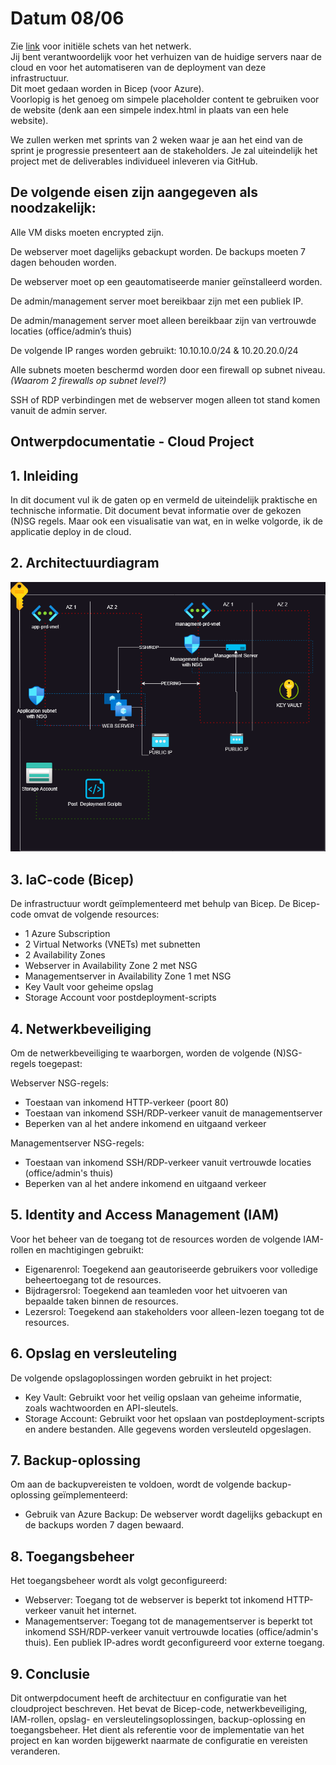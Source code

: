 # Datum 08/06

Zie [link](/PRO-01Cloud/Ontwerp/Schets.drawio) voor initiële schets van het netwerk.  
Jij bent verantwoordelijk voor het verhuizen van de huidige servers naar de cloud en voor het automatiseren van de deployment van deze infrastructuur.  
Dit moet gedaan worden in Bicep (voor Azure).  
Voorlopig is het genoeg om simpele placeholder content te gebruiken voor de website (denk aan een simpele index.html in plaats van een hele website).

We zullen werken met sprints van 2 weken waar je aan het eind van de sprint je progressie presenteert aan de stakeholders. Je zal uiteindelijk het project met de deliverables individueel inleveren via GitHub.

## De volgende eisen zijn aangegeven als noodzakelijk:

Alle VM disks moeten encrypted zijn.

De webserver moet dagelijks gebackupt worden. De backups moeten 7 dagen behouden worden.

De webserver moet op een geautomatiseerde manier geïnstalleerd worden.

De admin/management server moet bereikbaar zijn met een publiek IP.

De admin/management server moet alleen bereikbaar zijn van vertrouwde locaties (office/admin’s thuis)

De volgende IP ranges worden gebruikt: 10.10.10.0/24 & 10.20.20.0/24

Alle subnets moeten beschermd worden door een firewall op subnet niveau. _(Waarom 2 firewalls op subnet level?)_

SSH of RDP verbindingen met de webserver mogen alleen tot stand komen vanuit de admin server.

## Ontwerpdocumentatie - Cloud Project

## 1. Inleiding

In dit document vul ik de gaten op en vermeld de uiteindelijk praktische en technische informatie. Dit document bevat informatie over de gekozen (N)SG regels. Maar ook een visualisatie van wat, en in welke volgorde, ik de applicatie deploy in de cloud.

## 2. Architectuurdiagram

![Architectuurdiagram](Schets.drawio%20(1).png)

## 3. IaC-code (Bicep)

De infrastructuur wordt geïmplementeerd met behulp van Bicep. De Bicep-code omvat de volgende resources:

- 1 Azure Subscription
- 2 Virtual Networks (VNETs) met subnetten
- 2 Availability Zones
- Webserver in Availability Zone 2 met NSG
- Managementserver in Availability Zone 1 met NSG
- Key Vault voor geheime opslag
- Storage Account voor postdeployment-scripts


## 4. Netwerkbeveiliging

Om de netwerkbeveiliging te waarborgen, worden de volgende (N)SG-regels toegepast:

Webserver NSG-regels:

- Toestaan van inkomend HTTP-verkeer (poort 80)
- Toestaan van inkomend SSH/RDP-verkeer vanuit de managementserver
- Beperken van al het andere inkomend en uitgaand verkeer

Managementserver NSG-regels:

- Toestaan van inkomend SSH/RDP-verkeer vanuit vertrouwde locaties (office/admin's thuis)
- Beperken van al het andere inkomend en uitgaand verkeer

## 5. Identity and Access Management (IAM)

Voor het beheer van de toegang tot de resources worden de volgende IAM-rollen en machtigingen gebruikt:

- Eigenarenrol: Toegekend aan geautoriseerde gebruikers voor volledige beheertoegang tot de resources.
- Bijdragersrol: Toegekend aan teamleden voor het uitvoeren van bepaalde taken binnen de resources.
- Lezersrol: Toegekend aan stakeholders voor alleen-lezen toegang tot de resources.

## 6. Opslag en versleuteling

De volgende opslagoplossingen worden gebruikt in het project:

- Key Vault: Gebruikt voor het veilig opslaan van geheime informatie, zoals wachtwoorden en API-sleutels.
- Storage Account: Gebruikt voor het opslaan van postdeployment-scripts en andere bestanden. Alle gegevens worden versleuteld opgeslagen.

## 7. Backup-oplossing

Om aan de backupvereisten te voldoen, wordt de volgende backup-oplossing geïmplementeerd:

- Gebruik van Azure Backup: De webserver wordt dagelijks gebackupt en de backups worden 7 dagen bewaard.

## 8. Toegangsbeheer

Het toegangsbeheer wordt als volgt geconfigureerd:

- Webserver: Toegang tot de webserver is beperkt tot inkomend HTTP-verkeer vanuit het internet.
- Managementserver: Toegang tot de managementserver is beperkt tot inkomend SSH/RDP-verkeer vanuit vertrouwde locaties (office/admin's thuis). Een publiek IP-adres wordt geconfigureerd voor externe toegang.

## 9. Conclusie

Dit ontwerpdocument heeft de architectuur en configuratie van het cloudproject beschreven. Het bevat de Bicep-code, netwerkbeveiliging, IAM-rollen, opslag- en versleutelingsoplossingen, backup-oplossing en toegangsbeheer. Het dient als referentie voor de implementatie van het project en kan worden bijgewerkt naarmate de configuratie en vereisten veranderen.

##

##
